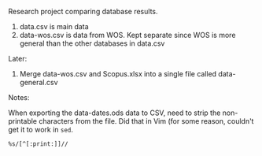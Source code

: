 Research project comparing database results.

1. data.csv is main data
2. data-wos.csv is data from WOS. Kept separate since WOS is more general than the other databases in data.csv

Later:

1. Merge data-wos.csv and Scopus.xlsx into a single file called data-general.csv

Notes:

When exporting the data-dates.ods data to CSV, need to strip the non-printable
characters from the file. Did that in Vim (for some reason, couldn't get it to
work in ``sed``.

```Vim
%s/[^[:print:]]//
```
